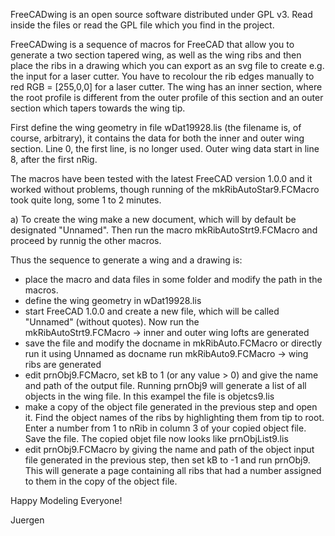 FreeCADwing is an open source software distributed under GPL v3. Read inside the files or read the GPL file which you find in the project.

FreeCADwing is a sequence of macros for FreeCAD that allow you to generate a two section tapered wing, as well as the wing ribs and then place the ribs in a drawing which you can export as an svg file to create e.g. the input for a laser cutter. You have to recolour the rib edges manually to red RGB = [255,0,0] for a laser cutter. The wing has an inner section, where the root profile is different from the outer profile of this section and an outer section which tapers towards the wing tip.

First define the wing geometry in file wDat19928.lis (the filename is, of course, arbitrary), it contains the data for both the inner and outer wing section. Line 0, the first line, is no longer used. Outer wing data start in line 8, after the first nRig.

The macros have been tested with the latest FreeCAD version 1.0.0 and it worked without problems, though running of the mkRibAutoStar9.FCMacro took quite long, some 1 to 2 minutes.

a) To create the wing make a new document, which will by default be designated "Unnamed". Then run the macro mkRibAutoStrt9.FCMacro and proceed by runnig the other macros. 

Thus the sequence to generate a wing and a drawing is:
- place the macro and data files in some folder and
  modify the path in the macros.
- define the wing geometry in wDat19928.lis 
- start FreeCAD 1.0.0 and create a new file, which will
  be called "Unnamed" (without quotes). Now run the  
  mkRibAutoStrt9.FCMacro                           -> inner and outer wing lofts are generated
- save the file and modify the docname in mkRibAuto.FCMacro or directly run it using Unnamed as docname
  run mkRibAuto9.FCMacro                           -> wing ribs are generated      
- edit prnObj9.FCMacro, set kB to 1 (or any value > 0) 
  and give the name and path of the output file.
  Running prnObj9 will generate a list of all objects in 
  the wing file. In this exampel the file is objetcs9.lis
- make a copy of the object file generated in the previous
  step and open it. Find the object names of the ribs by
  highlighting them from tip to root. Enter a number from
  1 to nRib in column 3 of your copied object file. Save the 
  file. The copied objet file now looks like prnObjList9.lis 
- edit prnObj9.FCMacro by giving the name and path of the
  object input file generated in the previous step, then
  set kB to -1 and run prnObj9. This will generate a page
  containing all ribs that had a number assigned to them
  in the copy of the object file.


Happy Modeling Everyone!

Juergen
